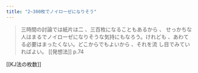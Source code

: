```yaml
---
title: "2~300枚でノイローゼになりそう"
---
```


> 三時間の討論では紙片は二 、三百枚になることもあるから 、 せっかちな人はまるでノイローゼになりそうな気持にもなろう。けれども 、あわてる必要はまったくない。どこからでもよいから 、それを流 し目でみていればよい。
[[発想法]] p.74

[[KJ法の枚数]]
